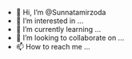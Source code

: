 - 👋 Hi, I’m @Sunnatamirzoda
- 👀 I’m interested in ...
- 🌱 I’m currently learning ...
- 💞️ I’m looking to collaborate on ...
- 📫 How to reach me ...

<!---
Sunnatamirzoda/Sunnatamirzoda is a ✨ special ✨ repository because its `README.md` (this file) appears on your GitHub profile.
You can click the Preview link to take a look at your changes.
--->
